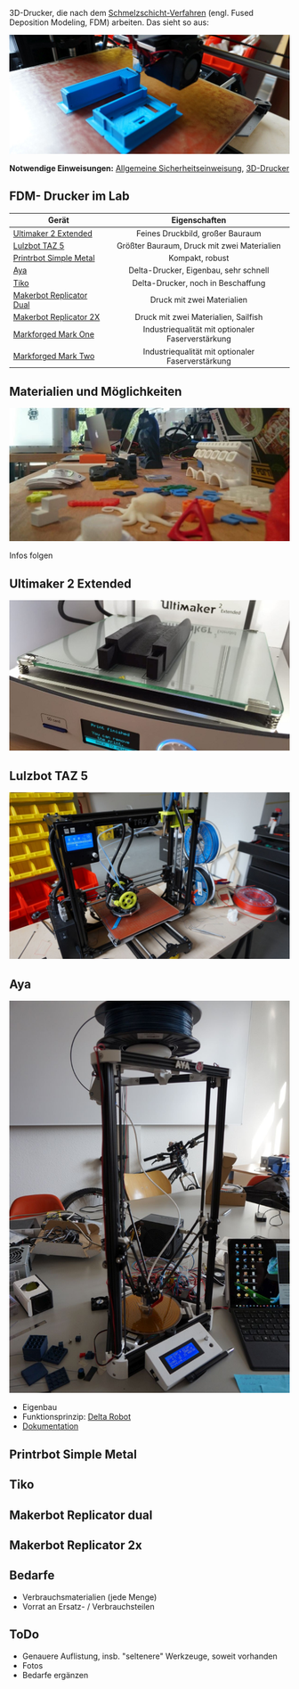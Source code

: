 3D-Drucker, die nach dem [Schmelzschicht-Verfahren](https://de.wikipedia.org/wiki/Fused_Deposition_Modeling) (engl. Fused Deposition Modeling, FDM) arbeiten. Das sieht so aus:

![](img_3d-drucker/fdm.jpg)

**Notwendige Einweisungen:** [Allgemeine Sicherheitseinweisung](!de/Einweisungen_und_Regeln/Grundregeln/index), [3D-Drucker](!de/Einweisungen_und_Regeln/Einweisung_3D-Drucker/index)

## FDM- Drucker im Lab

Gerät |  Eigenschaften  
------|:---------------:
[Ultimaker 2 Extended](Ultimaker) | Feines Druckbild, großer Bauraum
[Lulzbot TAZ 5](LulzBotTAZ5) | Größter Bauraum, Druck mit zwei Materialien
[Printrbot Simple Metal](PrintrBot) | Kompakt, robust
[Aya](Aya) | Delta-Drucker, Eigenbau, sehr schnell
[Tiko](#tiko) | Delta-Drucker, noch in Beschaffung 
[Makerbot Replicator Dual](ReplicatorDual) | Druck mit zwei Materialien 
[Makerbot Replicator 2X](Replicator2X) | Druck mit zwei Materialien, Sailfish 
[Markforged Mark One](MarkOne) | Industriequalität mit optionaler Faserverstärkung
[Markforged Mark Two](MarkTwo) | Industriequalität mit optionaler Faserverstärkung


## Materialien und Möglichkeiten

![3D-Drucke](img_3d-drucker/prints.jpg)

Infos folgen

## Ultimaker 2 Extended <a name="um2e"></a>
![](img_3d-drucker/um2e.JPG)

## Lulzbot TAZ 5 <a name="taz5"></a>
![](img_3d-drucker/taz5.JPG)

## Aya <a name="aya"></a>
![](img_3d-drucker/aya.JPG)

- Eigenbau
- Funktionsprinzip: [Delta Robot](https://en.wikipedia.org/wiki/Delta_robot)
- [Dokumentation](!de/Projekte/Aya)


## Printrbot Simple Metal <a name="pbsm"></a>

## Tiko <a name="tiko"></a>

## Makerbot Replicator dual <a name="mbrep"></a>


## Makerbot Replicator 2x <a name="mbrep2x"></a>


## Bedarfe
- Verbrauchsmaterialien (jede Menge)
- Vorrat an Ersatz- / Verbrauchsteilen

## ToDo

- Genauere Auflistung, insb. "seltenere" Werkzeuge, soweit vorhanden
- Fotos
- Bedarfe ergänzen

